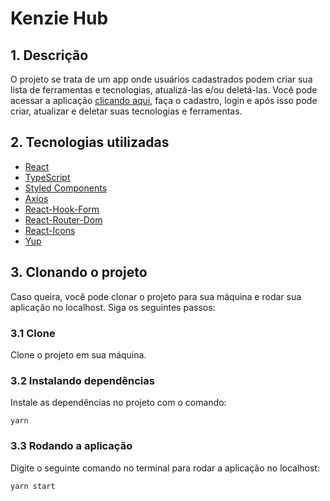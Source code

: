 # Kenzie Hub

## 1. Descrição

O projeto se trata de um app onde usuários cadastrados podem criar sua lista de ferramentas e tecnologias, atualizá-las e/ou deletá-las. Você pode acessar a aplicação [clicando aqui](https://github.com/maksonss4/json-server-doit), faça o cadastro, login e após isso pode criar, atualizar e deletar suas tecnologias e ferramentas.

## 2. Tecnologias utilizadas

- [React](https://reactjs.org/docs/getting-started.html)
- [TypeScript](https://www.typescriptlang.org/docs/)
- [Styled Components](https://styled-components.com/)
- [Axios](https://axios-http.com/docs/intro)
- [React-Hook-Form](https://react-hook-form.com/get-started/)
- [React-Router-Dom](https://reactrouter.com/en/main)
- [React-Icons](https://react-icons.github.io/react-icons/)
- [Yup](https://www.npmjs.com/package/yup/v/0.32.11)

## 3. Clonando o projeto

Caso queira, você pode clonar o projeto para sua máquina e rodar sua aplicação no localhost. Siga os seguintes passos:

### 3.1 Clone

Clone o projeto em sua máquina.

### 3.2 Instalando dependências

Instale as dependências no projeto com o comando:

```
yarn
```

### 3.3 Rodando a aplicação

Digite o seguinte comando no terminal para rodar a aplicação no localhost:

```
yarn start
```
